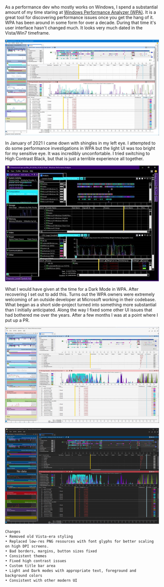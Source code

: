 As a performance dev who mostly works on Windows, I spend a substantial amount of my time staring at [Windows Performance Analyzer (WPA)](https://docs.microsoft.com/en-us/windows-hardware/test/wpt/windows-performance-analyzer).  It is a great tool for discovering performance issues once you get the hang of it. WPA has been around in some form for over a decade.  During that time it's user interface hasn't changed much.  It looks very much dated in the Vista/Win7 timeframe.

![WPA Current UI](/assets/images/WPA_Old.jpg)

In January of 2021 I came down with shingles in my left eye.  I attempted to do some performance investigations in WPA but the light UI was too bright for my sensitive eye.  It was incredibly unconfortable.  I tried switching to High Contrast Black, but that is just a terrible experience all together.

![WPA Current High Contrast Black](/assets/images/WPA_HighContrastBlack.jpg)

What I would have given at the time for a Dark Mode in WPA.  After recovering I set out to add this.  Turns out the WPA owners were extremely welcoming of an outside developer at Microsoft working in their codebase.  What began as a short side-project turned into something more substantial than I initially anticipated.  Along the way I fixed some other UI issues that had bothered me over the years.  After a few months I was at a point where I put up a PR.

![WPA Light Mode](/assets/images/WPA_LightMode.jpg)

![WPA Dark Mode](/assets/images/WPA_DarkMode.jpg)

	Changes
	• Removed old Vista-era styling
	• Replaced low-res PNG resources with font glyphs for better scaling on high DPI screens.
	• Bad borders, margins, button sizes fixed
	• Consistent themes
	• Fixed high contrast issues
	• Custom title bar area
	• Light and Dark modes with appropriate text, foreground and background colors
	• Consistent with other modern UI
